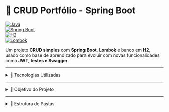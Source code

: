 # 🧩 CRUD Portfólio - Spring Boot

[![Java](https://img.shields.io/badge/Java-17+-blue)](https://www.java.com/)  
[![Spring Boot](https://img.shields.io/badge/Spring_Boot-3.2-green)](https://spring.io/projects/spring-boot)  
[![H2](https://img.shields.io/badge/H2-Database-yellow)](https://www.h2database.com/html/main.html)  
[![Lombok](https://img.shields.io/badge/Lombok-Yes-orange)](https://projectlombok.org/)

Um projeto **CRUD simples** com **Spring Boot**, **Lombok** e banco em **H2**, usado como base de aprendizado para evoluir com novas funcionalidades como **JWT, testes e Swagger**.

---

<details>
<summary>📌 Tecnologias Utilizadas</summary>

- **Java 17+**  
- **Spring Boot 3**  
- **Spring Web**  
- **Spring Data JPA**  
- **H2 Database**  
- **Lombok**  
- **Postman** (para testes HTTP)

</details>

---

<details>
<summary>🎯 Objetivo do Projeto</summary>

Criar uma **API REST** que realiza operações CRUD na entidade `Project`.  
Cada projeto possui:

- `id` (Long)  
- `title` (String)  
- `description` (String)  
- `link` (String)  

Banco **H2 em memória** para testes rápidos e práticos.

</details>

---

<details>
<summary>📁 Estrutura de Pastas</summary>

